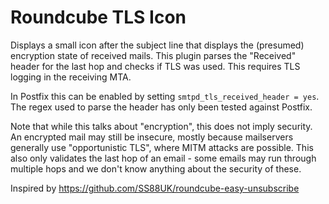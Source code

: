 # Roundcube TLS Icon

Displays a small icon after the subject line that displays the (presumed) encryption state of received mails.
This plugin parses the "Received" header for the last hop and checks if TLS was used. This requires TLS logging in the receiving MTA.

In Postfix this can be enabled by setting `smtpd_tls_received_header = yes`. The regex used to parse the header has only been tested against Postfix.

Note that while this talks about "encryption", this does not imply security. An encrypted mail may still be insecure, mostly because mailservers generally use  "opportunistic TLS", where MITM attacks are possible.
This also only validates the last hop of an email - some emails may run through multiple hops and we don't know anything about the security of these.

Inspired by https://github.com/SS88UK/roundcube-easy-unsubscribe